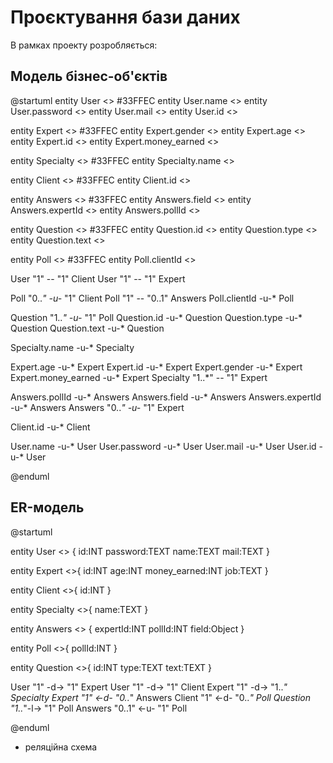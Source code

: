 # Проєктування бази даних

В рамках проекту розробляється: 

## Модель бізнес-об'єктів 

@startuml
entity User <<ENTITY>> #33FFEC
entity User.name <<TEXT>>
entity User.password <<TEXT>>
entity User.mail <<TEXT>>
entity User.id <<NUMBER>>

entity Expert <<ENTITY>> #33FFEC
entity Expert.gender <<TEXT>>
entity Expert.age <<NUMBER>>
entity Expert.id <<NUMBER>>
entity Expert.money_earned <<NUMBER>>

entity Specialty <<ENTITY>> #33FFEC
entity Specialty.name <<TEXT>> 

entity Client <<ENTITY>> #33FFEC
entity Client.id <<NUMBER>>

entity Answers <<ENTITY>> #33FFEC
entity Answers.field <<OBJECT>>
entity Answers.expertId <<NUMBER>>
entity Answers.pollId <<NUMBER>>

entity Question <<ENTITY>> #33FFEC
entity Question.id <<NUMBER>>
entity Question.type <<TEXT>>
entity Question.text <<TEXT>>

entity Poll <<ENTITY>> #33FFEC
entity Poll.clientId <<NUMBER>>

User "1" -- "1" Client
User "1" -- "1" Expert

Poll "0..*" -u-* "1" Client
Poll "1" -- "0..1" Answers
Poll.clientId -u-* Poll

Question "1..*" -u-* "1" Poll
Question.id -u-* Question
Question.type -u-* Question 
Question.text -u-* Question 

Specialty.name -u-* Specialty

Expert.age -u-* Expert
Expert.id -u-* Expert
Expert.gender -u-* Expert
Expert.money_earned -u-* Expert
Specialty "1..*" -- "1" Expert

Answers.pollId -u-* Answers
Answers.field -u-* Answers
Answers.expertId -u-* Answers
Answers "0..*" -u-* "1" Expert

Client.id -u-* Client

User.name -u-* User 
User.password -u-* User
User.mail -u-* User
User.id -u-* User

@enduml

## ER-модель

@startuml

  entity User <<ENTITY>> {
    id:INT
    password:TEXT
    name:TEXT
    mail:TEXT
  }
  
  entity Expert <<ENTITY>>{
    id:INT
    age:INT
    money_earned:INT
    job:TEXT
  }

  entity Client <<ENTITY>>{
    id:INT
  }

  entity Specialty <<ENTITY>>{
    name:TEXT
  }

  entity Answers <<ENTITY>> {
    expertId:INT
    pollId:INT
    field:Object
  }
  
  entity Poll <<ENTITY>>{
    pollId:INT
  }
  
  entity Question <<ENTITY>>{
    id:INT
    type:TEXT
    text:TEXT
  }


  User "1" -d-> "1" Expert
  User "1" -d-> "1" Client
  Expert "1" -d-> "1..*" Specialty
  Expert "1" <-d- "0..*" Answers
  Client "1" <-d- "0..*" Poll
  Question "1..*"-l-> "1" Poll
  Answers "0..1" <-u- "1" Poll
  
@enduml

- реляційна схема

